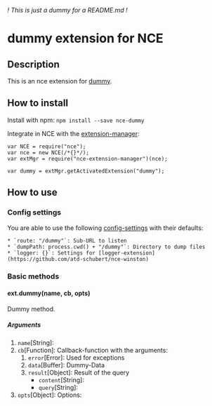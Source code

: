 *! This is just a dummy for a README.md !*

# dummy extension for NCE
## Description
This is an nce extension for [dummy](https://dummy/---------).

## How to install
Install with npm: `npm install --save nce-dummy`

Integrate in NCE with the [extension-manager](https://www.npmjs.com/package/nce-extension-manager):

```
var NCE = require("nce");
var nce = new NCE(/*{}*/);
var extMgr = require("nce-extension-manager")(nce);

var dummy = extMgr.getActivatedExtension("dummy");
```

## How to use
### Config settings
You are able to use the following [config-settings](https://github.com/atd-schubert/node-nce/wiki/Extension-Class#configuration) with their defaults:

    * `route: "/dummy"`: Sub-URL to listen
    * `dumpPath: process.cwd() + "/dummy"`: Directory to dump files
    * `logger: {}`: Settings for [logger-extension](https://github.com/atd-schubert/nce-winston)

### Basic methods
#### ext.dummy(name, cb, opts)
Dummy method.

##### Arguments
1. `name`[String]:
1. `cb`[Function]: Callback-function with the arguments:
    1. `error`[Error]: Used for exceptions
    1. `data`[Buffer]: Dummy-Data
    1. `result`[Object]: Result of the query
        * `content`[String]:
        * `query`[String]:
1. `opts`[Object]: Options: